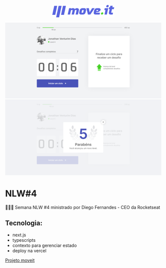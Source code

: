 <p align="center">
    <img width="200px" src=".github/logo.svg" />
</p>
<p align="center">
    <img width="800px" src=".github/tela1.png" />
    <img width="800px" src=".github/tela2.png" />
</p>

# NLW#4
🚀🚀🚀 Semana NLW #4 ministrado por Diego Fernandes - CEO da Rocketseat

## Tecnologia: 
- next.js
- typescripts
- contexto para gerenciar estado
- deploy na vercel

[Projeto moveit](https://moveit-next-beta.vercel.app)
